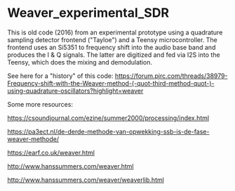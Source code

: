 # Weaver_experimental_SDR

This is old code (2016) from an experimental prototype using a quadrature sampling detector frontend ("Tayloe") and a Teensy microcontroller. 
The frontend uses an Si5351 to frequency shift into the audio base band and produces the I & Q signals. The latter are digitized and fed via I2S into the Teensy, which does the mixing and demodulation.

See here for a "history" of this code:
https://forum.pjrc.com/threads/38979-Frequency-shift-with-the-Weaver-method-(-quot-third-method-quot-)-using-quadrature-oscillators?highlight=weaver

Some more resources:

https://csoundjournal.com/ezine/summer2000/processing/index.html

https://pa3ect.nl/de-derde-methode-van-opwekking-ssb-is-de-fase-weaver-methode/

https://earf.co.uk/weaver.html

http://www.hanssummers.com/weaver.html

http://www.hanssummers.com/weaver/weaverlib.html



